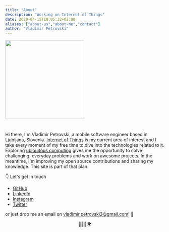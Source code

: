 ```yaml
---
title: "About"
description: "Working on Internet of Things"
date: 2020-04-15T18:05:32+02:00
aliases: ["about-us","about-me","contact"]
author: "Vladimir Petrovski"
---
```


<div style="width: 250px; height: 250px; margin-bottom: 40px">
  <img class="card" style="width: 100%; height: auto;" src="/images/profile.jpg"/>
</div>

Hi there, I'm Vladimir Petrovski, a mobile software engineer based in Ljubljana, Slovenia. [Internet of Things](https://en.wikipedia.org/wiki/Internet_of_things) is my current area of interest and I take every moment of my free time to dive into the technologies related to it. Exploring [ubiquitous computing](https://en.wikipedia.org/wiki/Ubiquitous_computing) gives me the opportunity to solve challenging, everyday problems and work on awesome projects. In the meantime, I'm improving my open source contributions and sharing my knowledge. This site is part of that plan.

👇 Let's get in touch

* [GitHub](https://github.com/vladimirpetrovski)
* [LinkedIn](https://www.linkedin.com/in/vladimirpetrovski/)
* [Instagram](https://www.instagram.com/vladimir.petrovski/)
* [Twitter](https://twitter.com/petrovskivlad)

or just drop me an email on vladimir.petrovski2@gmail.com! 🍻

<div style="text-align: center;">
👨‍💻🎉🌍
</div>
